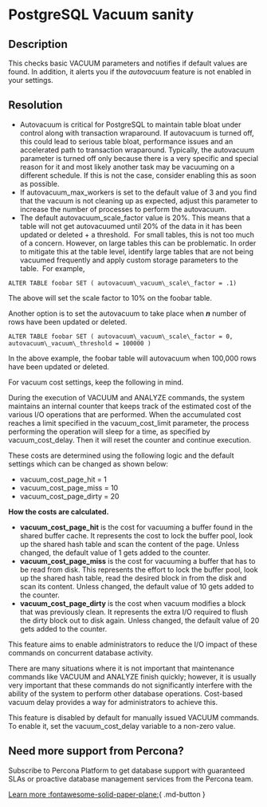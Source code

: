 # PostgreSQL Vacuum sanity


## Description

This checks basic VACUUM parameters and notifies if default values are found. In addition, it alerts you if the _autovacuum_ feature is not enabled in your settings.

## Resolution
*   Autovacuum is critical for PostgreSQL to maintain table bloat under control along with transaction wraparound. If autovacuum is turned off, this could lead to serious table bloat, performance issues and an accelerated path to transaction wraparound. Typically, the autovacuum parameter is turned off only because there is a very specific and special reason for it and most likely another task may be vacuuming on a different schedule. If this is not the case, consider enabling this as soon as possible.
*   If autovacuum\_max\_workers is set to the default value of 3 and you find that the vacuum is not cleaning up as expected, adjust this parameter to increase the number of processes to perform the autovacuum.
*   The default autovacuum\_scale\_factor value is 20%. This means that a table will not get autovacuumed until 20% of the data in it has been updated or deleted + a threshold.  For small tables, this is not too much of a concern. However, on large tables this can be problematic. In order to mitigate this at the table level, identify large tables that are not being vacuumed frequently and apply custom storage parameters to the table.  For example,

`ALTER TABLE foobar SET ( autovacuum\_vacuum\_scale\_factor = .1)`

The above will set the scale factor to 10% on the foobar table.  

Another option is to set the autovacuum to take place when _**n**_ number of rows have been updated or deleted.

`ALTER TABLE foobar SET ( autovacuum\_vacuum\_scale\_factor = 0, autovacuum\_vacuum\_threshold = 100000 )`

In the above example, the foobar table will autovacuum when 100,000 rows have been updated or deleted. 

For vacuum cost settings, keep the following in mind.

During the execution of VACUUM and ANALYZE commands, the system maintains an internal counter that keeps track of the estimated cost of the various I/O operations that are performed. When the accumulated cost reaches a limit specified in the vacuum\_cost\_limit parameter, the process performing the operation will sleep for a time, as specified by vacuum\_cost\_delay. Then it will reset the counter and continue execution.

These costs are determined using the following logic and the default settings which can be changed as shown below:

*   vacuum\_cost\_page\_hit = 1
*   vacuum\_cost\_page\_miss = 10
*   vacuum\_cost\_page\_dirty = 20

**How the costs are calculated.**

*   **vacuum\_cost\_page\_hit** is the cost for vacuuming a buffer found in the shared buffer cache. It represents the cost to lock the buffer pool, look up the shared hash table and scan the content of the page. Unless changed, the default value of 1 gets added to the counter.
*   **vacuum\_cost\_page\_miss** is the cost for vacuuming a buffer that has to be read from disk. This represents the effort to lock the buffer pool, look up the shared hash table, read the desired block in from the disk and scan its content. Unless changed, the default value of 10 gets added to the counter.
*   **vacuum\_cost\_page\_dirty** is the cost when vacuum modifies a block that was previously clean. It represents the extra I/O required to flush the dirty block out to disk again. Unless changed, the default value of 20 gets added to the counter.

This feature aims to enable administrators to reduce the I/O impact of these commands on concurrent database activity.

There are many situations where it is not important that maintenance commands like VACUUM and ANALYZE finish quickly; however, it is usually very important that these commands do not significantly interfere with the ability of the system to perform other database operations. Cost-based vacuum delay provides a way for administrators to achieve this.

This feature is disabled by default for manually issued VACUUM commands. To enable it, set the vacuum\_cost\_delay variable to a non-zero value.


## Need more support from Percona?

Subscribe to Percona Platform to get database support with guaranteed SLAs or proactive database management services from the Percona team.

[Learn more :fontawesome-solid-paper-plane:](https://per.co.na/subscribe){ .md-button }
